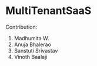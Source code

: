 # MultiTenantSaaS

Contribution:
1. Madhumita W.
2. Anuja Bhalerao
3. Sanstuti Srivastav
4. Vinoth Baalaji
